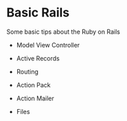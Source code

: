 # Basic Rails

Some basic tips about the Ruby on Rails

* Model View Controller

* Active Records

* Routing

* Action Pack

* Action Mailer

* Files
